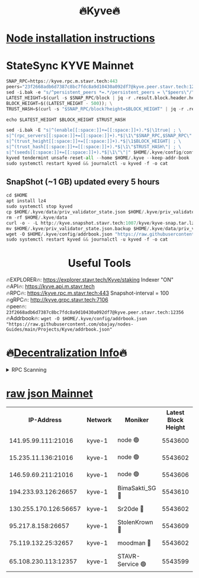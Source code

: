 <h1 align="center"> 🔥Kyve🔥</h1>

[Node installation instructions](https://github.com/obajay/nodes-Guides/tree/main/Projects/Kyve)
=
# StateSync KYVE Mainnet
```python
SNAP_RPC=https://kyve.rpc.m.stavr.tech:443
peers="23f2668adb6d7387c8bc7fdc8a9d10430a092df7@kyve.peer.stavr.tech:12356"
sed -i.bak -e "s/^persistent_peers *=.*/persistent_peers = \"$peers\"/" $HOME/.kyve/config/config.toml
LATEST_HEIGHT=$(curl -s $SNAP_RPC/block | jq -r .result.block.header.height); \
BLOCK_HEIGHT=$((LATEST_HEIGHT - 500)); \
TRUST_HASH=$(curl -s "$SNAP_RPC/block?height=$BLOCK_HEIGHT" | jq -r .result.block_id.hash)

echo $LATEST_HEIGHT $BLOCK_HEIGHT $TRUST_HASH

sed -i.bak -E "s|^(enable[[:space:]]+=[[:space:]]+).*$|\1true| ; \
s|^(rpc_servers[[:space:]]+=[[:space:]]+).*$|\1\"$SNAP_RPC,$SNAP_RPC\"| ; \
s|^(trust_height[[:space:]]+=[[:space:]]+).*$|\1$BLOCK_HEIGHT| ; \
s|^(trust_hash[[:space:]]+=[[:space:]]+).*$|\1\"$TRUST_HASH\"| ; \
s|^(seeds[[:space:]]+=[[:space:]]+).*$|\1\"\"|" $HOME/.kyve/config/config.toml
kyved tendermint unsafe-reset-all --home $HOME/.kyve --keep-addr-book
sudo systemctl restart kyved && journalctl -u kyved -f -o cat
```

## SnapShot (~1 GB) updated every 5 hours
```python
cd $HOME
apt install lz4
sudo systemctl stop kyved
cp $HOME/.kyve/data/priv_validator_state.json $HOME/.kyve/priv_validator_state.json.backup
rm -rf $HOME/.kyve/data
curl -o - -L http://kyve.snapshot.stavr.tech:1007/kyve/kyve-snap.tar.lz4 | lz4 -c -d - | tar -x -C $HOME/.kyve --strip-components 2
mv $HOME/.kyve/priv_validator_state.json.backup $HOME/.kyve/data/priv_validator_state.json
wget -O $HOME/.kyve/config/addrbook.json "https://raw.githubusercontent.com/obajay/nodes-Guides/main/Projects/Kyve/addrbook.json"
sudo systemctl restart kyved && journalctl -u kyved -f -o cat
```

<h1 align="center"> Useful Tools</h1>

🔥EXPLORER🔥:     https://explorer.stavr.tech/Kyve/staking        Indexer "ON" \
🔥API🔥: 			 		https://kyve.api.m.stavr.tech \
🔥RPC🔥:          https://kyve.rpc.m.stavr.tech:443	              Snapshot-interval = 100 \
🔥gRPC🔥:         http://kyve.grpc.stavr.tech:7106 \
🔥peer🔥:					`23f2668adb6d7387c8bc7fdc8a9d10430a092df7@kyve.peer.stavr.tech:12356` \
🔥Addrbook🔥:    ```wget -O $HOME/.kyve/config/addrbook.json "https://raw.githubusercontent.com/obajay/nodes-Guides/main/Projects/Kyve/addrbook.json"```

🔥[Decentralization Info](https://github.com/obajay/StateSync-snapshots/tree/main/Projects/Kyve/Decentralization)🔥
=

<details>
<summary>RPC Scanning</summary>

<h2 align="center"> We scan nodes in real time every 4 hours. And we provide the final result of RPC endpoints.
We cannot influence the operation of these nodes in any way. </h2>


```python
If Voting Power is higher than 0 --> then the Node is a validator of the network and may be subject to attack and be a potential threat to the chain.
```
```python
We marked such validators with a red symbol
```

</details>

[raw json Mainnet](https://rpc-check.kyvem.stavr.tech/kyvem/rpc-kyvem-result.json)
=



<table><tr><th>IP-Address</th><th>Network</th><th>Moniker</th><th>Latest Block Height</th><th>Earliest Block Height</th><th>Catching Up</th><th>Tx Index</th><th>Voting Power</th><th>Scan Time</th></tr><tr><td>141.95.99.111:21016</td><td>kyve-1</td><td>node 🟢</td><td>5543600</td><td>1</td><td>False</td><td>off</td><td>0</td><td>2024-03-27T12:38:10.322268523UTC</td></tr><tr><td>15.235.11.136:21016</td><td>kyve-1</td><td>node 🟢</td><td>5543602</td><td>1</td><td>False</td><td>off</td><td>0</td><td>2024-03-27T12:38:21.175710537UTC</td></tr><tr><td>146.59.69.211:21016</td><td>kyve-1</td><td>node 🟢</td><td>5543606</td><td>1</td><td>False</td><td>off</td><td>0</td><td>2024-03-27T12:38:44.689598954UTC</td></tr><tr><td>194.233.93.126:26657</td><td>kyve-1</td><td>BimaSakti_SG 🔴</td><td>5543610</td><td>2646001</td><td>False</td><td>off</td><td>651</td><td>2024-03-27T12:39:14.420433387UTC</td></tr><tr><td>130.255.170.126:56657</td><td>kyve-1</td><td>Sr20de 🔴</td><td>5543602</td><td>5217201</td><td>False</td><td>off</td><td>8459</td><td>2024-03-27T12:38:21.551505705UTC</td></tr><tr><td>95.217.8.158:26657</td><td>kyve-1</td><td>StolenKrown 🔴</td><td>5543609</td><td>5430801</td><td>False</td><td>on</td><td>2499</td><td>2024-03-27T12:39:05.394986427UTC</td></tr><tr><td>75.119.132.25:32657</td><td>kyve-1</td><td>moodman 🔴</td><td>5543602</td><td>5443602</td><td>False</td><td>off</td><td>6865</td><td>2024-03-27T12:38:26.031446526UTC</td></tr><tr><td>65.108.230.113:12357</td><td>kyve-1</td><td>STAVR-Service 🟢</td><td>5543599</td><td>5540801</td><td>False</td><td>on</td><td>0</td><td>2024-03-27T12:38:04.000101135UTC</td></tr></table>
